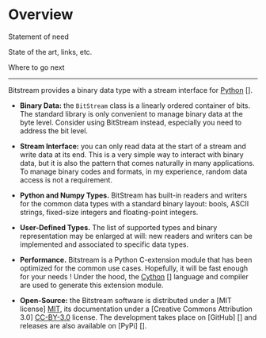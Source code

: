 
Overview
================================================================================

Statement of need

State of the art, links, etc.

Where to go next

-----


Bitstream provides a binary data type with a stream interface 
for [Python] [].

  - **Binary Data:** the `BitStream` class is a linearly ordered container of bits.
    The standard library is only convenient to manage binary data at the byte level. 
    Consider using BitStream instead, especially you need to address the bit level.

  - **Stream Interface:** you can only read data at the start of a stream 
    and write data at its end.
    This is a very simple way to interact with binary data, but it is also
    the pattern that comes naturally in many applications. To manage
    binary codes and formats, in my experience, random data access is 
    not a requirement.

  - **Python and Numpy Types.** BitStream has built-in readers and writers
    for the common data types with a standard binary layout: bools, 
    ASCII strings, fixed-size integers and floating-point integers. 

  - **User-Defined Types.** The list of supported types and binary 
    representation may be enlarged at will: new readers and writers 
    can be implemented and associated to specific data types.

  - **Performance.** Bitstream is a Python C-extension module that has been
    optimized for the common use cases. Hopefully, it will be fast enough 
    for your needs ! Under the hood, the [Cython] [] language and compiler 
    are used to generate this extension module.

  - **Open-Source:** the Bitstream software is distributed under a [MIT license]
    [MIT], its documentation under a [Creative Commons Attribution 3.0] 
    [CC-BY-3.0] license. The development takes place on [GitHub] [] and 
    releases are also available on [PyPi] [].


[Markdown]: http://daringfireball.net/projects/markdown/
[CC-BY-3.0]: http://creativecommons.org/licenses/by/3.0/
[struct]: http://docs.python.org/2/library/struct.html
[Python]: http://www.python.org/
[Cython]: http://www.cython.org
[bitarray]: https://pypi.python.org/pypi/bitarray
[bitstring]: https://code.google.com/p/python-bitstring
[MIT]: http://opensource.org/licenses/MIT
